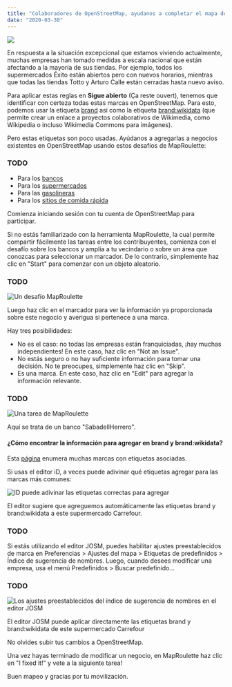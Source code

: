 ```yaml
---
title: "Colaboradores de OpenStreetMap, ayudanos a completar el mapa de tiendas franquiciadas"
date: "2020-03-30"
---
```


![](~assets/es/3_Brand_con_ID.png)

En respuesta a la situación excepcional que estamos viviendo actualmente, muchas empresas han tomado medidas a escala nacional que están afectando a la mayoría de sus tiendas.
Por ejemplo, todos los supermercados Éxito están abiertos pero con nuevos horarios, mientras que todas las tiendas Totto y Arturo Calle están cerradas hasta nuevo aviso.

Para aplicar estas reglas en **Sigue abierto** (Ça reste ouvert), tenemos que identificar con certeza todas estas marcas en OpenStreetMap.
Para esto, podemos usar la etiqueta [brand](https://wiki.openstreetmap.org/wiki/ES:Key:brand) así como la etiqueta [brand:wikidata](https://wiki.openstreetmap.org/wiki/Key:brand:wikidata) (que permite crear un enlace a proyectos colaborativos de Wikimedia, como Wikipedia o incluso Wikimedia Commons para imágenes).

Pero estas etiquetas son poco usadas.
Ayúdanos a agregarlas a negocios existentes en OpenStreetMap usando estos desafíos de MapRoulette:

### TODO

- Para los [bancos](https://maproulette.org/browse/challenges/13124)
- Para los [supermercados](https://maproulette.org/browse/challenges/13123)
- Para las [gasolineras](https://maproulette.org/browse/challenges/13126)
- Para los [sitios de comida rápida](https://maproulette.org/browse/challenges/13125)

Comienza iniciando sesión con tu cuenta de OpenStreetMap para participar.

Si no estás familiarizado con la herramienta MapRoulette, la cual permite compartir fácilmente las tareas entre los contribuyentes, comienza con el desafío sobre los bancos y amplia a tu vecindario o sobre un área que conozcas para seleccionar un marcador.
De lo contrario, simplemente haz clic en "Start" para comenzar con un objeto aleatorio.

### TODO

![Un desafío MapRoulette](~/assets/es/1_Maproulette.png)

Luego haz clic en el marcador para ver la información ya proporcionada sobre este negocio y averigua si pertenece a una marca.

Hay tres posibilidades:

- No es el caso: no todas las empresas están franquiciadas, ¡hay muchas independientes! En este caso, haz clic en "Not an Issue".
- No estás seguro o no hay suficiente información para tomar una decisión. No te preocupes, simplemente haz clic en "Skip".
- Es una marca. En este caso, haz clic en "Edit" para agregar la información relevante.

### TODO

![Una tarea de MapRoulette](~/assets/es/2_Maproulette.png)

Aquí se trata de un banco "SabadellHerrero".

#### ¿Cómo encontrar la información para agregar en brand y brand:wikidata?

Esta [página](https://nsi.guide) enumera muchas marcas con etiquetas asociadas.

Si usas el editor iD, a veces puede adivinar qué etiquetas agregar para las marcas más comunes:

![ID puede adivinar las etiquetas correctas para agregar](~/assets/es/3_Brand_con_ID.png)

El editor sugiere que agreguemos automáticamente las etiquetas brand y brand:wikidata a este supermercado Carrefour.

### TODO

Si estás utilizando el editor JOSM, puedes habilitar ajustes preestablecidos de marca en Preferencias > Ajustes del mapa > Etiquetas de predefinidos > Índice de sugerencia de nombres. Luego, cuando desees modificar una empresa, usa el menú Predefinidos > Buscar predefinido...

### TODO

![Los ajustes preestablecidos del índice de sugerencia de nombres en el editor JOSM](~/assets/es/4_Brand_con_JOSM.png)

El editor JOSM puede aplicar directamente las etiquetas brand y brand:wikidata de este supermercado Carrefour

No olvides subir tus cambios a OpenStreetMap.

Una vez hayas terminado de modificar un negocio, en MapRoulette haz clic en "I fixed it!" y vete a la siguiente tarea!

Buen mapeo y gracias por tu movilización.
